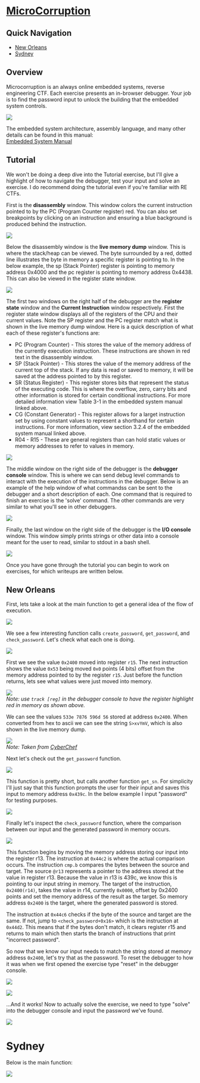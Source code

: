 # [MicroCorruption](https://microcorruption.com/)

## Quick Navigation
* [New Orleans](#new-orleans)
* [Sydney](#sydney)

## Overview

Microcorruption is an always online embedded systems, reverse engineering CTF. Each exercise presents an in-browser debugger. Your job is to find the password input to unlock the building that the embedded system controls.

![](MicroController_Pics/MC01.png)

The embedded system architecture, assembly language, and many other details can be found in this manual:  
[Embedded System Manual](ti.com/lit/ug/slau049f/slau049f.pdf)

## Tutorial

We won't be doing a deep dive into the Tutorial exercise, but I'll give a highlight of how to navigate the debugger, test your input and solve an exercise. I do recommend doing the tutorial even if you're familiar with RE CTFs.

First is the <b>disassembly</b> window. This window colors the current instruction pointed to by the PC (Program Counter register) red. You can also set breakpoints by clicking on an instruction and ensuring a blue background is produced behind the instruction.

![](MicroController_Pics/MC02.png)

Below the disassembly window is the <b>live memory dump</b> window. This is where the stack/heap can be viewed. The byte surrounded by a red, dotted line illustrates the byte in memory a specific register is pointing to. In the below example, the sp (Stack Pointer) register is pointing to memory address 0x4000 and the pc register is pointing to memory address 0x4438. This can also be viewed in the register state window.
  
![](MicroController_Pics/MC03.png)

The first two windows on the right half of the debugger are the <b>register state</b> window and the <b>Current Instruction</b> window respectively. First the register state window displays all of the registers of the CPU and their current values. Note the SP register and the PC register match what is shown in the live memory dump window. Here is a quick description of what each of these register's functions are:

* PC (Program Counter) - This stores the value of the memory address of the currently execution instruction. These instructions are shown in red text in the disassembly window.
* SP (Stack Pointer) - This stores the value of the memory address of the current top of the stack. If any data is read or saved to memory, it will be saved at the address pointed to by this register.
* SR (Status Register) - This register stores bits that represent the status of the executing code. This is where the overflow, zero, carry bits and other information is stored for certain conditional instructions. For more detailed information view Table 3-1 in the embedded system manual linked above.
* CG (Constant Generator) - This register allows for a larget instruction set by using constant values to represent a shorthand for certain instructions. For more information, view section 3.2.4 of the embedded system manual linked above.
* R04 - R15 - These are general registers than can hold static values or memory addresses to refer to values in memory.

![](MicroController_Pics/MC04.png)

The middle window on the right side of the debugger is the <b>debugger console</b> window. This is where we can send debug level commands to interact with the execution of the instructions in the debugger. Below is an example of the help window of what commandss can be sent to the debugger and a short description of each. One command that is required to finish an exercise is the 'solve' command. The other commands are very similar to what you'll see in other debuggers.

![](MicroController_Pics/MC05.png)

Finally, the last window on the right side of the debugger is the <b>I/O console</b> window. This window simply prints strings or other data into a console meant for the user to read, similar to stdout in a bash shell.

![](MicroController_Pics/MC06.png)

Once you have gone through the tutorial you can begin to work on exercises, for which writeups are written below.

## New Orleans

First, lets take a look at the main function to get a general idea of the flow of execution.

![](MicroController_Pics/MC11.png)

We see a few interesting function calls `create_password`, `get_password`, and `check_password`. Let's check what each one is doing.

![](MicroController_Pics/MC12.png)

First we see the value `0x2400` moved into register `r15`. The next instruction shows the value `0x53` being moved `0x0` points (4 bits) offset from the memory address pointed to by the register `r15`. Just before the function returns, lets see what values were just moved into memory.

![](MicroController_Pics/MC13-1.png)  
*Note: use `track [reg]` in the debugger console to have the register highlight red in memory as shown above.*

We can see the values `533e 7876 596d 56` stored at address `0x2400`. When converted from hex to ascii we can see the string `S>xvYmV`, which is also shown in the live memory dump.

![](MicroController_Pics/MC14.png)  
*Note: Taken from [CyberChef](https://gchq.github.io/CyberChef/)*

Next let's check out the `get_password` function.

![](MicroController_Pics/MC15.png)

This function is pretty short, but calls another function `get_sn`. For simplicity I'll just say that this function prompts the user for their input and saves this input to memory address `0x439c`. In the below example I input "password" for testing purposes.

![](MicroController_Pics/MC16.png)

Finally let's inspect the `check_password` function, where the comparison between our input and the generated password in memory occurs.

![](MicroController_Pics/MC17.png)

This function begins by moving the memory address storing our input into the register r13. The instruction at `0x44c2` is where the actual comparison occurs. The instruction `cmp.b` compares the bytes between the source and target. The source `@r13` represents a pointer to the address stored at the value in register r13. Because the value in r13 is 439c, we know this is pointing to our input string in memory. The target of the instruction, `0x2400(r14)`, takes the value in r14, currently `0x0000`, offset by 0x2400 points and set the memory address of the result as the target. So memory address `0x2400` is the target, where the generated password is stored.

The instruction at `0x44c6` checks if the byte of the source and target are the same. If not, jump to `<check_password+0x16>` which is the instruction at `0x44d2`. This means that if the bytes don't match, it clears register r15 and returns to main which then starts the branch of instructions that print "incorrect password".

So now that we know our input needs to match the string stored at memory address `0x2400`, let's try that as the password. To reset the debugger to how it was when we first opened the exercise type "reset" in the debugger console.

![](MicroController_Pics/MC18.png)

![](MicroController_Pics/MC19.png)

...And it works! Now to actually solve the exercise, we need to type "solve" into the debugger console and input the password we've found.

![](MicroController_Pics/MC110.png)

# Sydney

Below is the main function:

![](MicroController_Pics/MC21.png)
